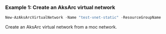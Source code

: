 ### Example 1: Create an AksArc virtual network
```powershell
New-AzAksArcVirtualNetwork -Name "test-vnet-static" -ResourceGroupName "test-arcappliance-resgrp" -CustomLocationName "testcustomlocation" -HciMocVnetName "test-vnet"
```

Create an AksArc virtual network from a moc network.


